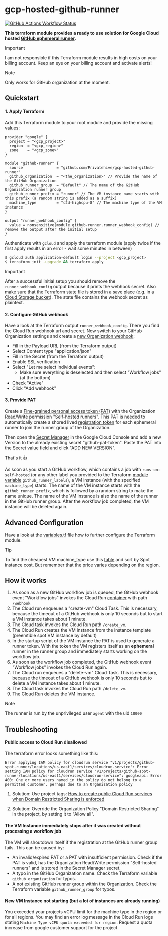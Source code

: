 # gcp-hosted-github-runner

[![GitHub Actions Workflow Status](https://img.shields.io/github/actions/workflow/status/Privatehive/gcp-hosted-github-runner/main.yml?branch=master&style=flat&logo=github&label=Docker+build)](https://github.com/Privatehive/gcp-hosted-github-runner/actions?query=branch%3Amaster)

**This terraform module provides a ready to use solution for Google Cloud hosted [GitHub ephemeral runner](https://docs.github.com/en/actions/hosting-your-own-runners/managing-self-hosted-runners/autoscaling-with-self-hosted-runners#using-ephemeral-runners-for-autoscaling).**

> [!IMPORTANT]
> I am not responsible if this Terraform module results in high costs on your billing account. Keep an eye on your billing account and activate alerts!

> [!NOTE]
> Only works for GitHub organization at the moment.

## Quickstart

#### 1. Apply Terraform
Add this Terraform module to your root module and provide the missing values:

``` hcl
provider "google" {
  project = "<gcp_project>"
  region  = "<gcp_region>"
  zone    = "<gcp_zone>"
}

module "github-runner" {
  source               = "github.com/Privatehive/gcp-hosted-github-runner"
  github_organization  = "<the_organization>" // Provide the name of the GitHub Organization
  github_runner_group  = "Default" // The name of the GitHub Organization runner group
  github_runner_prefix = "runner" // The VM instance name starts with this prefix (a random string is added as a suffix)
  machine_type         = "c2d-highcpu-8" // The machine type of the VM instance
}

output "runner_webhook_config" {
  value = nonsensitive(module.github-runner.runner_webhook_config) // remove the output after the initial setup
}
```

Authenticate with `gcloud` and apply the terraform module (apply twice if the first apply results in an error - wait some minutes in between)

``` bash
$ gcloud auth application-default login --project <gcp_project>
$ terraform init -upgrade && terraform apply
```

> [!IMPORTANT]
> After a successful initial setup you should remove the `runner_webhook_config` output because it prints the webhook secret. Also make sure that the Terraform state file is stored in a save place (e.g. in a [Cloud Storage bucket](https://cloud.google.com/docs/terraform/resource-management/store-state)). The state file contains the webhook secret as plaintext.

#### 2. Configure GitHub webhook

Have a look at the Terraform output `runner_webhook_config`. There you find the Cloud Run webhook url and secret. Now switch to your GitHub Organization settings and create a [new Organization webhook](https://docs.github.com/en/webhooks/using-webhooks/creating-webhooks#creating-an-organization-webhook):
* Fill in the Payload URL (from the Terraform output)
* Select Content type "application/json"
* Fill in the Secret (from the Terraform output)
* Enable SSL verification
* Select "Let me select individual events":
  * Make sure everything is deselected and then select "Workflow jobs" (at the bottom)
* Check "Active"
* Click "Add webhook"

#### 3. Provide PAT

Create a [Fine-grained personal access token (PAT)](https://docs.github.com/en/authentication/keeping-your-account-and-data-secure/managing-your-personal-access-tokens#creating-a-fine-grained-personal-access-token) with the Organization Read/Write permission "Self-hosted runners". This PAT is needed to automatically create a shored lived [registration token](https://docs.github.com/en/rest/actions/self-hosted-runners?apiVersion=2022-11-28#create-a-registration-token-for-an-organization) for each ephemeral runner to join the runner group of the Organization.

Then open the [Secret Manager](https://console.cloud.google.com/security/secret-manager) in the Google Cloud Console and add a new Version to the already existing secret "github-pat-token". Paste the PAT into the Secret value field and click "ADD NEW VERSION".

That's it 👍

As soon as you start a GitHub workflow, which contains a job with `runs-on: self-hosted` (or any other label you provided to the Terraform [module variable](./variables.tf) `github_runner_labels`), a VM instance (with the specified `machine_type`) starts. The name of the VM instance starts with the `github_runner_prefix`, which is followed by a random string to make the name unique. The name of the VM instance is also the name of the runner in the GitHub runner group. After the workflow job completed, the VM instance will be deleted again.

## Advanced Configuration

Have a look at the [variables.tf](./variables.tf) file how to further configure the Terraform module.

> [!TIP]
> To find the cheapest VM machine_type use this [table](https://gcloud-compute.com/instances.html) and sort by Spot instance cost. But remember that the price varies depending on the region.

## How it works

1. As soon as a new GitHub workflow job is queued, the GitHub webhook event "Workflow jobs" invokes the Cloud Run [container](https://github.com/Privatehive/gcp-hosted-github-runner/pkgs/container/github-runner-autoscaler) with path `/webhook`
2. The Cloud run enqueues a "create-vm" Cloud Task. This is necessary, because the timeout of a GitHub webhook is only 10 seconds but to start a VM instance takes about 1 minute.
3. The Cloud task invokes the Cloud Run path `/create_vm`.
4. The Cloud Run creates the VM instance from the instance template (preemtible spot VM instance by default)
5. In the startup script of the VM instance the PAT is used to generate a runner token. With the token the VM registers itself as an **ephemeral** runner in the runner group and immediately starts working on the workflow job.
6. As soon as the workflow job completed, the GitHub webhook event "Workflow jobs" invokes the Cloud Run again.
7. The Cloud run enqueues a "delete-vm" Cloud Task. This is necessary, because the timeout of a GitHub webhook is only 10 seconds but to delete a VM instance takes about 1 minute.
8. The Cloud task invokes the Cloud Run path `/delete_vm`.
9. The Cloud Run deletes the VM instance.

> [!NOTE]
> The runner is run by the unprivileged user `agent` with the uid `10000`

## Troubleshooting

#### Public access to Cloud Run disallowed

The terraform error looks something like this:
```
Error applying IAM policy for cloudrun service "v1/projects/github-spot-runner/locations/us-east1/services/cloudrun-service": Error setting IAM policy for cloudrun service "v1/projects/github-spot-runner/locations/us-east1/services/cloudrun-service": googleapi: Error 400: One or more users named in the policy do not belong to a permitted customer, perhaps due to an Organization policy
```

1. Solution: Use project tags: [How to create public Cloud Run services when Domain Restricted Sharing is enforced](https://cloud.google.com/blog/topics/developers-practitioners/how-create-public-cloud-run-services-when-domain-restricted-sharing-enforced?hl=en)

2. Solution: Override the Organization Policy "Domain Restricted Sharing" in the project, by setting it to "Allow all".

#### The VM Instance immediately stops after it was created without processing a workflow job

The VM will shoutdown itself if the registration at the GitHub runner group fails. This can be caused by:
* An invalid/expired PAT or a PAT with insufficient permission. Check if the PAT is valid, has the Organization Read/Write permission "Self-hosted runners" and is stored in the Secret Manager secret.
* A typo in the GitHub Organization name. Check the Terraform variable `github_organization` for typos.
* A not existing GitHub runner group within the Organization. Check the Terraform variable `github_runner_group` for typos.

#### New VM Instance not starting (but a lot of instances are already running)

You exceeded your projects vCPU limit for the machine type in the region or for all regions. You may find an error log message in the Cloud Run logs stating `Machine Type vCPU quota exceeded for region`. Request a quota increase from google customer support for the project.
